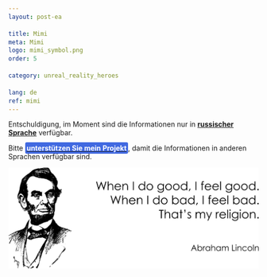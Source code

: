 ```yaml
---
layout: post-ea

title: Mimi
meta: Mimi
logo: mimi_symbol.png
order: 5

category: unreal_reality_heroes

lang: de
ref: mimi
---
```


Entschuldigung, im Moment sind die Informationen nur in **<a href="https://lincolnvirus.com/projects/ru/comics/unreal_reality/heroes/mimi.html" target="_blank">russischer Sprache</a>** verfügbar.

Bitte **<a href="https://www.paypal.com/cgi-bin/webscr?cmd=_s-xclick&hosted_button_id=T3KLFW2TE8SJC&source=url" target="_blank"><span style="background-color:#4169E1; color:white; padding:3px; border-radius: 3px">unterstützen&nbsp;Sie&nbsp;mein&nbsp;Projekt</span></a>**, damit die Informationen in anderen Sprachen verfügbar sind.

<a data-fancybox="gallery" href="/img/programming/Lincoln.png"><img src="/img/programming/Lincoln.png" alt=""></a>
